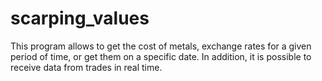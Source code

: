 # scarping_values
This program allows to get the cost of metals, exchange rates for a given period of time, or get them on a specific date. In addition, it is possible to receive data from trades in real time.
